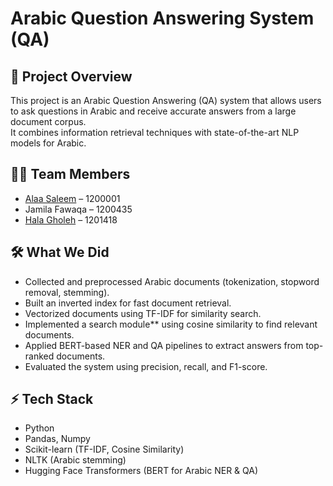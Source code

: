 # Arabic Question Answering System (QA) 

## 🚀 Project Overview
This project is an Arabic Question Answering (QA) system that allows users to ask questions in Arabic and receive accurate answers from a large document corpus.  
It combines information retrieval techniques with state-of-the-art NLP models for Arabic.

## 👩‍💻 Team Members
* [Alaa Saleem](https://github.com/alaasaleem) – 1200001
* Jamila Fawaqa – 1200435
* [Hala Gholeh](https://github.com/HalaGholeh) – 1201418

## 🛠 What We Did
- Collected and preprocessed Arabic documents (tokenization, stopword removal, stemming).  
- Built an inverted index for fast document retrieval.  
- Vectorized documents using TF-IDF for similarity search.  
- Implemented a search module** using cosine similarity to find relevant documents.  
- Applied BERT-based NER and QA pipelines to extract answers from top-ranked documents.  
- Evaluated the system using precision, recall, and F1-score.

## ⚡ Tech Stack
- Python 
- Pandas, Numpy  
- Scikit-learn (TF-IDF, Cosine Similarity)  
- NLTK (Arabic stemming)  
- Hugging Face Transformers (BERT for Arabic NER & QA)  
